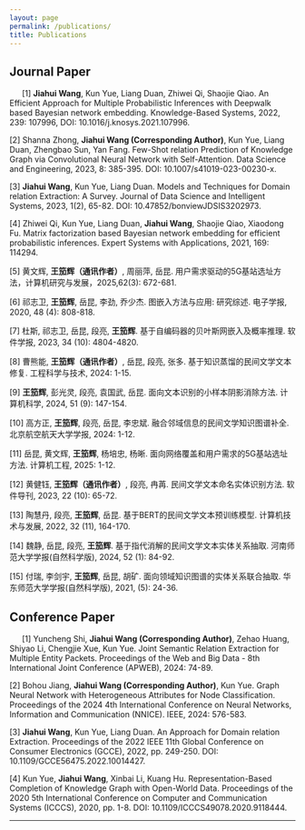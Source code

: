 ```yaml
---
layout: page
permalink: /publications/
title: Publications
---
```



## Journal Paper 

&ensp; &ensp; [1] **Jiahui Wang**, Kun Yue, Liang Duan, Zhiwei Qi, Shaojie Qiao. An Efficient Approach for Multiple Probabilistic Inferences with Deepwalk based Bayesian network embedding. Knowledge-Based Systems, 2022, 239: 107996, DOI: 10.1016/j.knosys.2021.107996. <br>

[2] Shanna Zhong, **Jiahui Wang (Corresponding Author)**, Kun Yue, Liang Duan, Zhengbao Sun, Yan Fang. Few-Shot relation Prediction of Knowledge Graph via Convolutional Neural Network with Self-Attention. Data Science and Engineering, 2023, 8: 385-395. DOI: 10.1007/s41019-023-00230-x. <br>

[3] **Jiahui Wang**, Kun Yue, Liang Duan. Models and Techniques for Domain relation Extraction: A Survey. Journal of Data Science and Intelligent Systems, 2023, 1(2), 65-82. DOI: 10.47852/bonviewJDSIS3202973. <br>

[4] Zhiwei Qi, Kun Yue, Liang Duan, **Jiahui Wang**, Shaojie Qiao, Xiaodong Fu. Matrix factorization based Bayesian network embedding for efficient probabilistic inferences. Expert Systems with Applications, 2021, 169: 114294. <br>

[5] 黄文辉, **王笳辉（通讯作者）**, 周丽萍, 岳昆. 用户需求驱动的5G基站选址方法，计算机研究与发展，2025,62(3): 672-681. <br>

[6] 祁志卫, **王笳辉**, 岳昆, 李劲, 乔少杰. 图嵌入方法与应用: 研究综述. 电子学报, 2020, 48 (4): 808-818.  <br>

[7] 杜斯, 祁志卫, 岳昆, 段亮, **王笳辉**. 基于自编码器的贝叶斯网嵌入及概率推理. 软件学报, 2023, 34 (10): 4804-4820. <br>

[8] 曹熊能, **王笳辉（通讯作者）**, 岳昆, 段亮, 张多. 基于知识蒸馏的民间文学文本修复. 工程科学与技术, 2024: 1-15.  <br>

[9] **王笳辉**, 彭光灵, 段亮, 袁国武, 岳昆. 面向文本识别的小样本阴影消除方法. 计算机科学, 2024, 51 (9): 147-154. <br>

[10] 高方正, **王笳辉**, 段亮, 岳昆, 李忠斌. 融合邻域信息的民间文学知识图谱补全. 北京航空航天大学学报, 2024: 1-12. <br>

[11] 岳昆, 黄文辉, **王笳辉**, 杨培忠, 杨晰. 面向网络覆盖和用户需求的5G基站选址方法. 计算机工程, 2025: 1-12. <br>

[12] 黄健钰, **王笳辉（通讯作者）**, 段亮, 冉苒. 民间文学文本命名实体识别方法. 软件导刊, 2023, 22 (10): 65-72. <br>

[13] 陶慧丹, 段亮, **王笳辉**, 岳昆. 基于BERT的民间文学文本预训练模型. 计算机技术与发展, 2022, 32 (11), 164-170. <br>

[14] 魏静, 岳昆, 段亮, **王笳辉**. 基于指代消解的民间文学文本实体关系抽取. 河南师范大学学报(自然科学版), 2024, 52 (1): 84-92.  <br>

[15] 付瑞, 李剑宇, **王笳辉**, 岳昆, 胡矿. 面向领域知识图谱的实体关系联合抽取. 华东师范大学学报(自然科学版), 2021, (5): 24-36. <br>


## Conference Paper

&ensp; &ensp; [1] Yuncheng Shi, **Jiahui Wang (Corresponding Author)**, Zehao Huang, Shiyao Li, Chengjie Xue, Kun Yue. Joint Semantic Relation Extraction for Multiple Entity Packets. Proceedings of the Web and Big Data - 8th International Joint Conference (APWEB), 2024: 74-89. <br>

[2] Bohou Jiang, **Jiahui Wang (Corresponding Author)**, Kun Yue. Graph Neural Network with Heterogeneous Attributes for Node Classification. Proceedings of the 2024 4th International Conference on Neural Networks, Information and Communication (NNICE). IEEE, 2024: 576-583. <br>

[3] **Jiahui Wang**, Kun Yue, Liang Duan. An Approach for Domain relation Extraction. Proceedings of the 2022 IEEE 11th Global Conference on Consumer Electronics (GCCE), 2022, pp. 249-250. DOI: 10.1109/GCCE56475.2022.10014427. <br>

[4] Kun Yue, **Jiahui Wang**, Xinbai Li, Kuang Hu. Representation-Based Completion of Knowledge Graph with Open-World Data. Proceedings of the 2020 5th International Conference on Computer and Communication Systems (ICCCS), 2020, pp. 1-8. DOI: 10.1109/ICCCS49078.2020.9118444. <br>



<!-- - [Graph Representation-based Model Poisoning on Federated Large Language Models](https://arxiv.org/abs/2507.01694)<br>**Hanlin Cai**, Houtianfu Wang, Haofan Dong, Kai Li~, Ozgur B. Akan~<br>Submitted to IEEE Communications Magazine.<br>
  
  
  
- [Semantic Communication for the Internet of Space: New Architecture, Challenges, and Future Vision](https://arxiv.org/abs/2503.23446)<br>**Hanlin Cai**, Houtianfu Wang, Haofan Dong, Ozgur B. Akan~<br>Submitted to IEEE Communications Standards Magazine.<br>

## Conference Paper

- [Semantic Learning for Molecular Communication in Internet of Bio-Nano Things](https://arxiv.org/abs/2502.08426)<br>**Hanlin Cai**, Ozgur B. Akan~<br>Proceedings of the 9th Workshop on Molecular Communications<br>Catania, Italy. February, 2025.<br>

- [Securing Billion Bluetooth Low Energy Devices Using Cyber-Physical Analysis and Deep Learning Techniques](https://www.researchgate.net/publication/384046364/)<br>**Hanlin Cai†**, Yuchen Fang**†**, Jiacheng Huang, Honglin Liao, Meng Yuan, Zhezhuang Xu**~**<br>The 30th ACM SIGKDD Conference on Knowledge Discovery and Data Mining (KDD 2024), [Undergraduate Consortium](https://kdd2024.kdd.org/undergraduate-consortium/).<br>Barcelona, Spain. August, 2024.<br>

- [Hybrid Detection Mechanism for Spoofing Attacks in Bluetooth Low Energy Networks](https://dl.acm.org/doi/abs/10.1145/3643832.3661434)<br>**Hanlin Cai**, Yuchen Fang, Jiacheng Huang, Meng Yuan, Zhezhuang Xu**~**<br>The 22nd ACM International Conference on Mobile Systems, Applications, and Services (MobiSys 2024), Poster.<br>Tokyo, Japan. June, 2024.<br>

- Applying LLM-Powered Virtual Humans to Child Interviews in Child-Centered Design<br>Linshi Li, **Hanlin Cai~**<br>The 24th Annual ACM Interaction Design and Children Conference (IDC 25)<br>Reykjavik, Iceland. June, 2025.<br>

- SeeMusic: XR-Enhanced Musical Language Training Application for Hearing-impaired Children<br>Linshi Li, Xianjinghua Chen, Yutian Qin and **Hanlin Cai~**<br>The 14th IEEE International Conference on Educational and Information Technology (ICEIT 2025).<br>Guangzhou, China. March, 2025.<br><br> -->


---

<!-- ## Early Project

- [Securing Billion Bluetooth Devices leveraging Learning-based Techniques](https://ojs.aaai.org/index.php/AAAI/article/view/30544)<br>*Final year project ([thesis](https://caihanlin.com/mypaper/thesis/UG-thesis.pdf)).*<br>**Hanlin Cai** (Advisors: Zhezhuang Xu, Tozammel Hossain)<br>The 38th Annual AAAI Conference on Artificial Intelligence (AAAI 2024), [Undergraduate Consortium](https://aaai.org/aaai-24-conference/undergraduate-consortium-program/).<br>Vancouver, Canada. February, 2024.<br>

- Optimizing Traffic Sign Detection System Using Deep Residual Neural Networks Combined with Analytic Hierarchy Process Model<br>*Junior-year course design.*<br>**Hanlin Cai**, Zheng Li, Jiaqi Hu, Wei Hong Lim, Sew Sun Tiang, Mastaneh Mokayef, Chin Hong Wong<br>The 28th International Conference on Artificial Life and Robotics.<br>Beppu, Japan. February, 2023.<br>Recommended for expanding publication in the Journal of Advances in Artificial Life Robotics (EI Compendex).

  <br>

---

## Degree Thesis

- Semantic Communicaiton for the Internet of Everything: From Molecules to Universe<br>Hanlin Cai (Advisor: Ozgur B. Akan).

- [Hybrid Detection Mechanism for Spoofing Attacks in Bluetooth Low Energy Networks](https://caihanlin.com/mypaper/thesis/UG-thesis.pdf)<br>**Hanlin Cai** (Advisor: Zhezhuang Xu). **Best Bachelor Thesis Award** (Top 1/300).<br>Proposal paper has been accepted by AAAI 2024<br>Expect to submit a long paper to ACM SIGKDD 2024.

- [Industrial Inspection System based on Intelligent IoT and Bionic Quadruped Robot](https://caihanlin.com/mypaper/thesis/IP-report.pdf)<br>**Hanlin Cai** (Advisor: Zhezhuang Xu, Yuxiong Xia). Junior-year Intern Program.<br>Industrial Placement at China HUADING Tech.<br>

  <br> -->

<br>